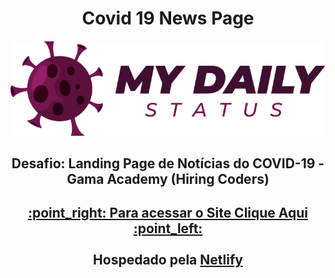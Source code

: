 <h1 align="center"> Covid 19 News Page</h1>

<h4 align="center">
  <a href="#">
    <img src="Desafio-covid-19/images/logo.png" alt="Covid-19 logo">
  </a>
</h4>

<h2 align="center">
  <b>Desafio: Landing Page de Notícias do COVID-19 - Gama Academy (Hiring Coders) </b>
</h2>


<h2 align="center">
  <a href="https://covid-19-daily-status.netlify.app/index.html" target="_blank">
    :point_right: Para acessar o Site Clique Aqui :point_left:
  </a>
  <br><br>
  Hospedado pela
  <a href="https://www.netlify.com/" target="_blank">Netlify</a>
</h2>



